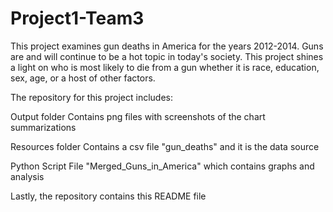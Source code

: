 # Project1-Team3
This project examines gun deaths in America for the years 2012-2014.
Guns are and will continue to be a hot topic in today's society.
This project shines a light on who is most likely to die from a gun whether it is race,
education, sex, age, or a host of other factors.

The repository for this project includes:

Output folder
    Contains png files with screenshots of the chart summarizations

Resources folder
    Contains a csv file "gun_deaths" and it is the data source

Python Script File "Merged_Guns_in_America" which contains graphs and analysis

Lastly, the repository contains this README file
